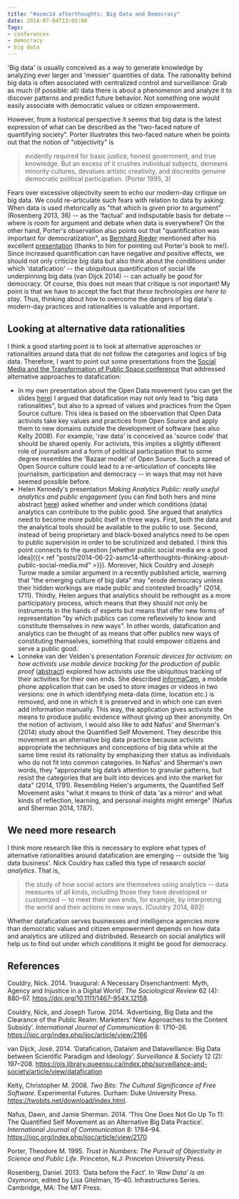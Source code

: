 ```yaml
---
title: "#asmc14 afterthoughts: Big Data and Democracy"
date: 2014-07-04T13:05:00
Tags:
- conferences
- democracy
- big data
---
```


'Big data' is usually conceived as a way to generate knowledge by analyzing ever larger and 'messier' quantities of data. The rationality behind big data is often associated with centralized control and surveillance: Grab as much (if possible: all) data there is about a phenomenon and analyze it to discover patterns and predict future behavior. Not something one would easily associate with democratic values or citizen empowerment.

However, from a historical perspective it seems that big data is the latest expression of what can be described as the "two-faced nature of quantifying society". Porter illustrates this two-faced nature when he points out that the notion of "objectivity" is

> evidently required for basic justice, honest government, and true knowledge. But an excess of it crushes individual subjects, demeans minority cultures, devalues artistic creativity, and discredits genuine democratic political participation. (Porter 1995, 3)

Fears over excessive objectivity seem to echo our modern-day critique on big data. We could re-articulate such fears with relation to data by asking: When data is used rhetorically as "that which is given prior to argument" (Rosenberg 2013, 36) -- as the 'factual' and indisputable basis for debate -- where is room for argument and debate when data is everywhere? On the other hand, Porter's observation also points out that "quantification was important for democratization", as [Bernhard Rieder](https://web.archive.org/web/20140113012937/http://rieder.polsys.net/) mentioned after his excellent [presentation](https://web.archive.org/web/20140701041229/http://www.slideshare.net:80/bernhardrieder/engines-of-order-social-media-and-the-rise-of-algorithmic-knowing) (thanks to him for pointing out Porter's book to me!). Since increased quantification can have negative *and* positive effects, we should not only criticize big data but also think about the conditions under which 'datafication' -- the ubiquitous quantification of social life underpinning big data (van Dijck 2014) -- can actually be *good* for democracy. Of course, this does not mean that critique is not important! My point is that we have to accept the fact that *these technologies are here to stay*. Thus, thinking about how to overcome the dangers of big data's modern-day practices and rationalities is valuable and important.

## Looking at alternative data rationalities

I think a good starting point is to look at alternative approaches or rationalities around data that do not follow the categories and logics of big data. Therefore, I want to point out some presentations from the [Social Media and the Transformation of Public Space conference](https://web.archive.org/web/20140719002803/http://asca.uva.nl:80/events/start-events/start-events/content/folder/conferences/2014/06/social-media.html) that addressed alternative approaches to datafication:

- In my own presentation about the Open Data movement (you can get the slides [here](https://web.archive.org/web/20161024124218/http://www.slideshare.net/sbaack/open-data-and-empowering-intermediaries)) I argued that datafication may not only lead to "big data rationalities", but also to a spread of values and practices from the Open Source culture. This idea is based on the observation that Open Data activists take key values and practices from Open Source and apply them to new domains outside the development of software (see also Kelty 2008). For example, 'raw data' is conceived as 'source code' that should be shared openly. For activists, this implies a slightly different role of journalism and a form of political participation that to some degree resembles the 'Bazaar model' of Open Source. Such a spread of Open Source culture could lead to a re-articulation of concepts like journalism, participation and democracy -- in ways that may not have seemed possible before.
- Helen Kennedy's presentation *Making Analytics Public: really useful analytics and public engagement* (you can find both hers and mine abstract [here](https://web.archive.org/web/20140628144139/http://acgs.uva.nl:80/binaries/content/assets/subsites/amsterdam-centre-for-globalisation-studies/social-media-activism/1f-openness-transparency.pdf)) asked whether and under which conditions (data) analytics can contribute to the public good. She argued that analytics need to become more public itself in three ways. First, both the data and the analytical tools should be available to the public to use. Second, instead of being proprietary and black-boxed analytics need to be open to public supervision in order to be scrutinized and debated. I think this point connects to the question [whether public social media are a good idea]({{< ref "posts/2014-06-22-asmc14-afterthoughts-thinking-about-public-social-media.md" >}}). Moreover, Nick Couldry and Joseph Turow made a similar argument in a recently published article, warning that "the emerging culture of big data" may "erode democracy unless their hidden workings are made public and contested broadly" (2014, 1711). Thirdly, Helen argues that analytics should be rethought as a more participatory process, which means that they should not only be instruments in the hands of experts but means that offer new forms of representation "by which publics can come reflexively to know and constitute themselves in new ways". In other words, datafication and analytics can be thought of as means that offer publics new ways of constituting themselves, something that could empower citizens and serve a public good.
- Lonneke van der Velden's presentation *Forensic devices for activism: on how activists use mobile device tracking for the production of public proof* ([abstract](https://web.archive.org/web/20140628144241/http://acgs.uva.nl:80/binaries/content/assets/subsites/amsterdam-centre-for-globalisation-studies/social-media-activism/4f-tracking-data-constructing-publics.pdf)) explored how activists use the ubiquitous tracking of their activities for their own ends. She described [InformaCam](https://web.archive.org/web/20140706082226/https://guardianproject.info/2012/01/20/introducing-informacam/), a mobile phone application that can be used to store images or videos in two versions: one in which identifying meta-data (time, location etc.) is removed, and one in which it is preserved and in which one can even add information manually. This way, the application gives activists the means to produce public evidence without giving up their anonymity. On the notion of activism, I would also like to add Nafus' and Sherman's (2014) study about the Quantified Self Movement. They describe this movement as an alternative big data practice because activists appropriate the techniques and conceptions of big data while at the same time resist its rationality by emphasizing their status as individuals who do not fit into common categories. In Nafus' and Sherman's own words, they "appropriate big data’s attention to granular patterns, but resist the categories that are built into devices and into the market for data" (2014, 1791). Resembling Helen's arguments, the Quantified Self Movement asks "what it means to think of data 'as a mirror' and what kinds of reflection, learning, and personal insights might emerge" (Nafus and Sherman 2014, 1787).

## We need more research

I think more research like this is necessary to explore what types of alternative rationalities around datafication are emerging -- outside the 'big data business'. Nick Couldry has called this type of research *social analytics*. That is,

> the study of how social actors are themselves using analytics -- data measures of all kinds, including those they have developed or customized -- to meet their own ends, for example, by interpreting the world and their actions in new ways. (Couldry 2014, 892)

Whether datafication serves businesses and intelligence agencies more than democratic values and citizen empowerment depends on how data and analytics are utilized and distributed. Research on social analytics will help us to find out under which conditions it might be good for democracy.

## References

Couldry, Nick. 2014. ‘Inaugural: A Necessary Disenchantment: Myth, Agency and Injustice in a Digital World’. _The Sociological Review_ 62 (4): 880–97. <https://doi.org/10.1111/1467-954X.12158>.

Couldry, Nick, and Joseph Turow. 2014. ‘Advertising, Big Data and the Clearance of the Public Realm: Marketers’ New Approaches to the Content Subsidy’. _International Journal of Communication_ 8: 1710–26. <https://ijoc.org/index.php/ijoc/article/view/2166>

van Dijck, José. 2014. ‘Datafication, Dataism and Dataveillance: Big Data between Scientific Paradigm and Ideology’. _Surveillance & Society_ 12 (2): 197–208. <https://ojs.library.queensu.ca/index.php/surveillance-and-society/article/view/datafication>

Kelty, Christopher M. 2008. _Two Bits: The Cultural Significance of Free Software_. Experimental Futures. Durham: Duke University Press. <https://twobits.net/download/index.html>.

Nafus, Dawn, and Jamie Sherman. 2014. ‘This One Does Not Go Up To 11: The Quantified Self Movement as an Alternative Big Data Practice’. _International Journal of Communication_ 8: 1784–94. <https://ijoc.org/index.php/ijoc/article/view/2170>

Porter, Theodore M. 1995. _Trust in Numbers: The Pursuit of Objectivity in Science and Public Life_. Princeton, N.J: Princeton University Press.

Rosenberg, Daniel. 2013. ‘Data before the Fact’. In _‘Raw Data’ Is an Oxymoron_, edited by Lisa Gitelman, 15–40. Infrastructures Series. Cambridge, MA: The MIT Press.



